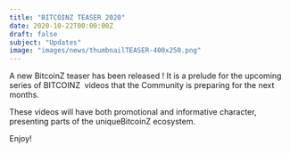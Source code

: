 ```yaml
---
title: "BITCOINZ TEASER 2020"
date: 2020-10-22T00:00:00Z
draft: false
subject: "Updates"
image: "images/news/thumbnailTEASER-400x250.png"
---
```


A new BitcoinZ teaser has been released ! It is a prelude for the upcoming series of BITCOINZ  videos that the Community is preparing for the next months.

These videos will have both promotional and informative character, presenting parts of the uniqueBitcoinZ ecosystem.

Enjoy!
